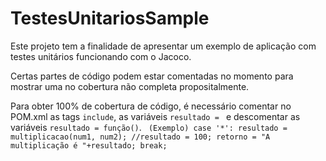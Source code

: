 # TestesUnitariosSample

Este projeto tem a finalidade de apresentar um exemplo de aplicação com testes unitários funcionando com o Jacoco.

Certas partes de código podem estar comentadas no momento para mostrar uma no cobertura não completa propositalmente.

Para obter 100% de cobertura de código, é necessário comentar no POM.xml as tags `include`, as variáveis `resultado = ` e descomentar as variáveis `resultado = função()`. 
`
(Exemplo)
case '*':
                resultado = multiplicacao(num1, num2);
                //resultado = 100;
                retorno = "A multiplicação é "+resultado;
                break;`
